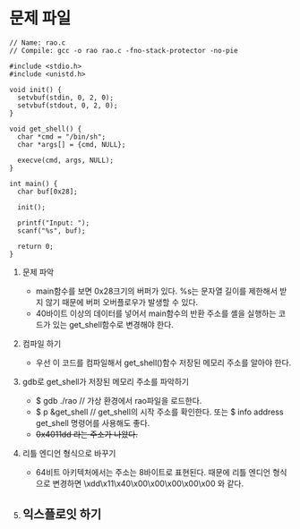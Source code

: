 # 문제 파일
```
// Name: rao.c
// Compile: gcc -o rao rao.c -fno-stack-protector -no-pie

#include <stdio.h>
#include <unistd.h>

void init() {
  setvbuf(stdin, 0, 2, 0);
  setvbuf(stdout, 0, 2, 0);
}

void get_shell() {
  char *cmd = "/bin/sh";
  char *args[] = {cmd, NULL};

  execve(cmd, args, NULL);
}

int main() {
  char buf[0x28];

  init();

  printf("Input: ");
  scanf("%s", buf);

  return 0;
}
```

  1) 문제 파악
     - main함수를 보면 0x28크기의 버퍼가 있다. %s는 문자열 길이를 제한해서 받지 않기 때문에 버퍼 오버플로우가 발생할 수 있다.
     - 40바이트 이상의 데이터를 넣어서 main함수의 반환 주소를 셸을 실행하는 코드가 있는 get_shell함수로 변경해야 한다.
    
  2) 컴파일 하기
     - 우선 이 코드를 컴파일해서 get_shell()함수 저장된 메모리 주소를 알아야 한다.

  3) gdb로 get_shell가 저장된 메모리 주소를 파악하기
     - $ gdb ./rao    // 가상 환경에서 rao파일을 로드한다.
     - $ p &get_shell  // get_shell의 시작 주소를 확인한다. 또는  $ info address get_shell 명령어를 사용해도 좋다.
     -  ~~0x4011dd  라는 주소가 나왔다.~~
      
    
      
    
  4) 리틀 엔디언 형식으로 바꾸기
     - 64비트 아키텍처에서는 주소는 8바이트로 표현된다. 때문에 리틀 엔디언 형식으로 변경하면 \xdd\x11\x40\x00\x00\x00\x00\x00 와 같다.
    
  5) 익스플로잇 하기
     - 
